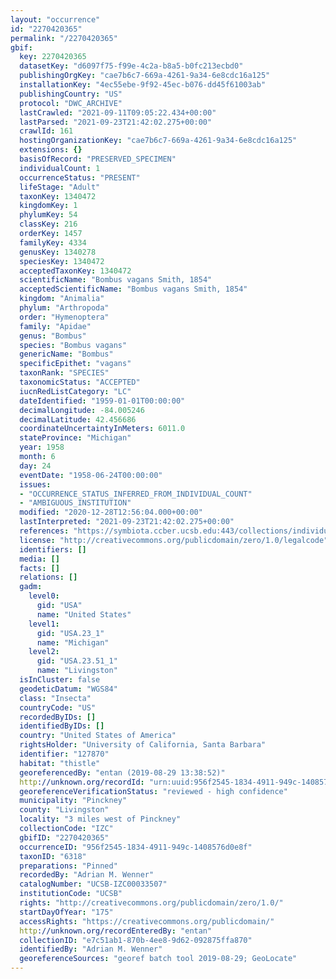 ```yaml
---
layout: "occurrence"
id: "2270420365"
permalink: "/2270420365"
gbif:
  key: 2270420365
  datasetKey: "d6097f75-f99e-4c2a-b8a5-b0fc213ecbd0"
  publishingOrgKey: "cae7b6c7-669a-4261-9a34-6e8cdc16a125"
  installationKey: "4ec55ebe-9f92-45ec-b076-dd45f61003ab"
  publishingCountry: "US"
  protocol: "DWC_ARCHIVE"
  lastCrawled: "2021-09-11T09:05:22.434+00:00"
  lastParsed: "2021-09-23T21:42:02.275+00:00"
  crawlId: 161
  hostingOrganizationKey: "cae7b6c7-669a-4261-9a34-6e8cdc16a125"
  extensions: {}
  basisOfRecord: "PRESERVED_SPECIMEN"
  individualCount: 1
  occurrenceStatus: "PRESENT"
  lifeStage: "Adult"
  taxonKey: 1340472
  kingdomKey: 1
  phylumKey: 54
  classKey: 216
  orderKey: 1457
  familyKey: 4334
  genusKey: 1340278
  speciesKey: 1340472
  acceptedTaxonKey: 1340472
  scientificName: "Bombus vagans Smith, 1854"
  acceptedScientificName: "Bombus vagans Smith, 1854"
  kingdom: "Animalia"
  phylum: "Arthropoda"
  order: "Hymenoptera"
  family: "Apidae"
  genus: "Bombus"
  species: "Bombus vagans"
  genericName: "Bombus"
  specificEpithet: "vagans"
  taxonRank: "SPECIES"
  taxonomicStatus: "ACCEPTED"
  iucnRedListCategory: "LC"
  dateIdentified: "1959-01-01T00:00:00"
  decimalLongitude: -84.005246
  decimalLatitude: 42.456686
  coordinateUncertaintyInMeters: 6011.0
  stateProvince: "Michigan"
  year: 1958
  month: 6
  day: 24
  eventDate: "1958-06-24T00:00:00"
  issues:
  - "OCCURRENCE_STATUS_INFERRED_FROM_INDIVIDUAL_COUNT"
  - "AMBIGUOUS_INSTITUTION"
  modified: "2020-12-28T12:56:04.000+00:00"
  lastInterpreted: "2021-09-23T21:42:02.275+00:00"
  references: "https://symbiota.ccber.ucsb.edu:443/collections/individual/index.php?occid=127870"
  license: "http://creativecommons.org/publicdomain/zero/1.0/legalcode"
  identifiers: []
  media: []
  facts: []
  relations: []
  gadm:
    level0:
      gid: "USA"
      name: "United States"
    level1:
      gid: "USA.23_1"
      name: "Michigan"
    level2:
      gid: "USA.23.51_1"
      name: "Livingston"
  isInCluster: false
  geodeticDatum: "WGS84"
  class: "Insecta"
  countryCode: "US"
  recordedByIDs: []
  identifiedByIDs: []
  country: "United States of America"
  rightsHolder: "University of California, Santa Barbara"
  identifier: "127870"
  habitat: "thistle"
  georeferencedBy: "entan (2019-08-29 13:38:52)"
  http://unknown.org/recordId: "urn:uuid:956f2545-1834-4911-949c-1408576d0e8f"
  georeferenceVerificationStatus: "reviewed - high confidence"
  municipality: "Pinckney"
  county: "Livingston"
  locality: "3 miles west of Pinckney"
  collectionCode: "IZC"
  gbifID: "2270420365"
  occurrenceID: "956f2545-1834-4911-949c-1408576d0e8f"
  taxonID: "6318"
  preparations: "Pinned"
  recordedBy: "Adrian M. Wenner"
  catalogNumber: "UCSB-IZC00033507"
  institutionCode: "UCSB"
  rights: "http://creativecommons.org/publicdomain/zero/1.0/"
  startDayOfYear: "175"
  accessRights: "https://creativecommons.org/publicdomain/"
  http://unknown.org/recordEnteredBy: "entan"
  collectionID: "e7c51ab1-870b-4ee8-9d62-092875ffa870"
  identifiedBy: "Adrian M. Wenner"
  georeferenceSources: "georef batch tool 2019-08-29; GeoLocate"
---
```

